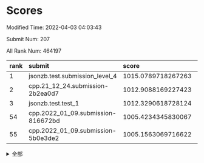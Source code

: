 # Scores

Modified Time: 2022-04-03 04:03:43

Submit Num: 207

All Rank Num: 464197

| rank |               submit               |       score        |       sigma        | pk_num |
| :--- | :--------------------------------- | :----------------- | :----------------- | :----- |
| 1    | jsonzb.test.submission_level_4     | 1015.0789718267263 | 0.8341764121396099 | 8974   |
| 2    | cpp.21_12_24.submission-2b2ea0d7   | 1012.9088169227423 | 0.7855500057454431 | 8972   |
| 3    | jsonzb.test.test_1                 | 1012.3290618728124 | 0.793268810086149  | 8969   |
| 54   | cpp.2022_01_09.submission-816672bd | 1005.4234345830067 | 0.7189465220841342 | 8974   |
| 55   | cpp.2022_01_09.submission-5b0e3de2 | 1005.1563069716622 | 0.7452396109444487 | 8972   |


<details>
<summary>全部</summary>

| rank |                 submit                 |       score        |       sigma        | pk_num |
| :--- | :------------------------------------- | :----------------- | :----------------- | :----- |
| 1    | jsonzb.test.submission_level_4         | 1015.0789718267263 | 0.8341764121396099 | 8974   |
| 2    | cpp.21_12_24.submission-2b2ea0d7       | 1012.9088169227423 | 0.7855500057454431 | 8972   |
| 3    | jsonzb.test.test_1                     | 1012.3290618728124 | 0.793268810086149  | 8969   |
| 4    | gobigger.level_3.submission_level_3_22 | 1012.0847042405462 | 0.786042318440605  | 8968   |
| 5    | gobigger.level_3.submission_level_3_25 | 1011.877084729679  | 0.7968987416031978 | 8969   |
| 6    | gobigger.level_3.submission_level_3_34 | 1011.843759938745  | 0.7666898499785413 | 8969   |
| 7    | gobigger.level_3.submission_level_3_46 | 1011.4513892939678 | 0.7781137183913357 | 8972   |
| 8    | gobigger.level_3.submission_level_3_15 | 1011.1935198955239 | 0.7596129179670246 | 8973   |
| 9    | gobigger.level_3.submission_level_3_37 | 1011.1738143523722 | 0.7830592643424124 | 8969   |
| 10   | gobigger.level_3.submission_level_3_23 | 1011.0949219367753 | 0.7706648892252684 | 8966   |
| 11   | gobigger.level_3.submission_level_3_26 | 1011.0816250578134 | 0.7552759152414992 | 8971   |
| 12   | gobigger.level_3.submission_level_3_4  | 1010.702190618099  | 0.7541539544071876 | 8968   |
| 13   | gobigger.level_3.submission_level_3_32 | 1010.6201012866547 | 0.764438903323961  | 8972   |
| 14   | gobigger.level_3.submission_level_3_31 | 1010.4993828436899 | 0.7576763243683602 | 8970   |
| 15   | gobigger.level_3.submission_level_3_0  | 1010.4712243227144 | 0.7618091628500725 | 8974   |
| 16   | gobigger.level_3.submission_level_3_38 | 1010.4233725096649 | 0.7565967850261607 | 8974   |
| 17   | gobigger.level_3.submission_level_3_11 | 1010.3974978080441 | 0.7707877863759345 | 8972   |
| 18   | gobigger.level_3.submission_level_3_17 | 1010.3761275024578 | 0.7718815356961082 | 8972   |
| 19   | gobigger.level_3.submission_level_3_8  | 1010.3671813844412 | 0.7445154081255856 | 8968   |
| 20   | gobigger.level_3.submission_level_3_33 | 1010.3121989808033 | 0.7635736327905985 | 8973   |
| 21   | gobigger.level_3.submission_level_3_5  | 1010.2937118992847 | 0.7575362626501356 | 8968   |
| 22   | gobigger.level_3.submission_level_3_1  | 1010.274762606593  | 0.7599257986216639 | 8972   |
| 23   | gobigger.level_3.submission_level_3_12 | 1010.2060505148008 | 0.7512254989338549 | 8974   |
| 24   | gobigger.level_3.submission_level_3_3  | 1010.2037390716899 | 0.7528007114083421 | 8966   |
| 25   | gobigger.level_3.submission_level_3_16 | 1010.0984493785417 | 0.7625073448214388 | 8972   |
| 26   | gobigger.level_3.submission_level_3_28 | 1010.0871164559283 | 0.772116993550854  | 8972   |
| 27   | gobigger.level_3.submission_level_3_19 | 1010.0234460635412 | 0.7779845542989728 | 8971   |
| 28   | gobigger.level_3.submission_level_3_42 | 1009.9872012360709 | 0.774286463826412  | 8973   |
| 29   | gobigger.level_3.submission_level_3_24 | 1009.9514537163213 | 0.7258002313981667 | 8975   |
| 30   | gobigger.level_3.submission_level_3_48 | 1009.8988712231998 | 0.7402724542199292 | 8971   |
| 31   | gobigger.level_3.submission_level_3_7  | 1009.8983804263829 | 0.7429148279129182 | 8970   |
| 32   | gobigger.level_3.submission_level_3_47 | 1009.8465456263241 | 0.7692068757612591 | 8970   |
| 33   | gobigger.level_3.submission_level_3_49 | 1009.7404191821755 | 0.7676998704417796 | 8973   |
| 34   | gobigger.level_3.submission_level_3_21 | 1009.7239277421814 | 0.7547572883817177 | 8974   |
| 35   | gobigger.level_3.submission_level_3_39 | 1009.7125031767192 | 0.7502701144193373 | 8969   |
| 36   | gobigger.level_3.submission_level_3_20 | 1009.6738285276238 | 0.7524466561927586 | 8968   |
| 37   | gobigger.level_3.submission_level_3_40 | 1009.6181932835464 | 0.7382601180198606 | 8972   |
| 38   | gobigger.level_3.submission_level_3_18 | 1009.6170219193726 | 0.7691705871406386 | 8968   |
| 39   | gobigger.level_3.submission_level_3_43 | 1009.4866318329524 | 0.768935028392464  | 8969   |
| 40   | gobigger.level_3.submission_level_3_29 | 1009.4812076584676 | 0.7433672140235696 | 8970   |
| 41   | gobigger.level_3.submission_level_3_2  | 1009.4782567065172 | 0.7508131829689635 | 8966   |
| 42   | gobigger.level_3.submission_level_3_45 | 1009.426891835022  | 0.7408277886122397 | 8967   |
| 43   | gobigger.level_3.submission_level_3_44 | 1009.4136721521271 | 0.7507820706256251 | 8974   |
| 44   | gobigger.level_3.submission_level_3_41 | 1009.3897509035812 | 0.730114720346514  | 8973   |
| 45   | gobigger.level_3.submission_level_3_6  | 1009.3194460323917 | 0.74308644259887   | 8971   |
| 46   | gobigger.level_3.submission_level_3_10 | 1009.3054287844395 | 0.7411007082495825 | 8969   |
| 47   | gobigger.level_3.submission_level_3_9  | 1009.237516410019  | 0.7478535302793714 | 8971   |
| 48   | gobigger.level_3.submission_level_3_36 | 1008.9862425740778 | 0.7410568016122216 | 8970   |
| 49   | gobigger.level_3.submission_level_3_13 | 1008.8158211781132 | 0.7411043627740925 | 8970   |
| 50   | gobigger.level_3.submission_level_3_30 | 1008.7464437799791 | 0.7326765337568032 | 8970   |
| 51   | gobigger.level_3.submission_level_3_14 | 1008.5472538322051 | 0.7475561601008892 | 8965   |
| 52   | gobigger.level_3.submission_level_3_35 | 1008.3407802814702 | 0.7471945074592624 | 8969   |
| 53   | gobigger.level_3.submission_level_3_27 | 1008.0103867339659 | 0.752840321457423  | 8970   |
| 54   | cpp.2022_01_09.submission-816672bd     | 1005.4234345830067 | 0.7189465220841342 | 8974   |
| 55   | cpp.2022_01_09.submission-5b0e3de2     | 1005.1563069716622 | 0.7452396109444487 | 8972   |
| 56   | gobigger.level_1.submission_level_1_18 | 1004.471351329758  | 0.7306436276133789 | 8969   |
| 57   | gobigger.level_1.submission_level_1_24 | 1004.4183188783732 | 0.7098779091371334 | 8972   |
| 58   | gobigger.level_1.submission_level_1_46 | 1004.3940957152322 | 0.7130064238243687 | 8972   |
| 59   | gobigger.level_1.submission_level_1_10 | 1004.3154850644909 | 0.7138992091195723 | 8971   |
| 60   | gobigger.level_1.submission_level_1_31 | 1004.2580781831514 | 0.7211031548340313 | 8962   |
| 61   | gobigger.level_1.submission_level_1_33 | 1004.2571022636527 | 0.7139042708820941 | 8970   |
| 62   | gobigger.level_1.submission_level_1_11 | 1004.2491993960766 | 0.7283428493977726 | 8971   |
| 63   | gobigger.level_1.submission_level_1_15 | 1004.2387240350446 | 0.7248759368497428 | 8974   |
| 64   | gobigger.level_1.submission_level_1_22 | 1004.1945705838377 | 0.7216380373203908 | 8971   |
| 65   | gobigger.level_1.submission_level_1_14 | 1004.1742362049305 | 0.7198742166689058 | 8968   |
| 66   | gobigger.level_1.submission_level_1_38 | 1004.0182727235925 | 0.7235807988728429 | 8967   |
| 67   | gobigger.level_1.submission_level_1_9  | 1003.9860994754893 | 0.7176760380652566 | 8975   |
| 68   | gobigger.level_1.submission_level_1_49 | 1003.9266588935261 | 0.7174794512694903 | 8969   |
| 69   | gobigger.level_1.submission_level_1_19 | 1003.8431942825526 | 0.7150575413958965 | 8973   |
| 70   | gobigger.level_1.submission_level_1_26 | 1003.8204651068409 | 0.7090574357799581 | 8969   |
| 71   | gobigger.level_1.submission_level_1_7  | 1003.7996698560316 | 0.7039781324476228 | 8975   |
| 72   | gobigger.level_1.submission_level_1_17 | 1003.7407362547756 | 0.7240541442893615 | 8975   |
| 73   | gobigger.level_1.submission_level_1_1  | 1003.7227465039723 | 0.726386454170262  | 8968   |
| 74   | gobigger.level_1.submission_level_1_37 | 1003.7169113842251 | 0.7189708182550606 | 8974   |
| 75   | gobigger.level_1.submission_level_1_45 | 1003.6470229465103 | 0.718780722154108  | 8969   |
| 76   | gobigger.level_1.submission_level_1_36 | 1003.638975918453  | 0.7256896464376297 | 8969   |
| 77   | gobigger.level_1.submission_level_1_47 | 1003.6366764485371 | 0.7216024011129389 | 8975   |
| 78   | gobigger.level_1.submission_level_1_0  | 1003.5786083918098 | 0.7171788971538121 | 8966   |
| 79   | gobigger.level_1.submission_level_1_42 | 1003.5627359775132 | 0.7164796439061212 | 8971   |
| 80   | gobigger.level_1.submission_level_1_39 | 1003.5301577232057 | 0.7137052634118829 | 8969   |
| 81   | gobigger.level_1.submission_level_1_2  | 1003.5098078001021 | 0.7042113271651282 | 8969   |
| 82   | gobigger.level_1.submission_level_1_13 | 1003.4847286357768 | 0.7251428474294856 | 8971   |
| 83   | gobigger.level_1.submission_level_1_48 | 1003.4029543546553 | 0.7249840624768318 | 8970   |
| 84   | gobigger.level_1.submission_level_1_43 | 1003.4012199197899 | 0.7171407060975853 | 8973   |
| 85   | gobigger.level_1.submission_level_1_8  | 1003.3776176393666 | 0.7288647933149016 | 8966   |
| 86   | gobigger.level_1.submission_level_1_40 | 1003.3166413665157 | 0.7164027120276524 | 8967   |
| 87   | gobigger.level_1.submission_level_1_32 | 1003.2778882242783 | 0.7145729126905515 | 8972   |
| 88   | gobigger.level_1.submission_level_1_20 | 1003.1606923982209 | 0.7071565155528406 | 8970   |
| 89   | gobigger.level_1.submission_level_1_34 | 1003.1269473757586 | 0.7116321036296608 | 8972   |
| 90   | gobigger.level_1.submission_level_1_23 | 1003.1177914782221 | 0.7174586729187297 | 8966   |
| 91   | gobigger.level_1.submission_level_1_16 | 1003.1049282873099 | 0.7248457026381756 | 8967   |
| 92   | gobigger.level_1.submission_level_1_35 | 1002.8312716089234 | 0.7310360463409644 | 8969   |
| 93   | gobigger.level_1.submission_level_1_41 | 1002.6909419247162 | 0.7148862905358218 | 8969   |
| 94   | gobigger.level_1.submission_level_1_27 | 1002.6455508428066 | 0.7113325181059328 | 8967   |
| 95   | gobigger.level_1.submission_level_1_3  | 1002.6369475717455 | 0.7137991064425896 | 8972   |
| 96   | gobigger.level_1.submission_level_1_4  | 1002.5681125758543 | 0.7109822324316314 | 8970   |
| 97   | gobigger.level_1.submission_level_1_28 | 1002.4898761282925 | 0.7168612070743633 | 8969   |
| 98   | gobigger.level_1.submission_level_1_29 | 1002.339338510556  | 0.7183440624462412 | 8970   |
| 99   | gobigger.level_1.submission_level_1_12 | 1002.3104197550981 | 0.7176048941260623 | 8966   |
| 100  | gobigger.level_1.submission_level_1_5  | 1002.299461632588  | 0.723761087176479  | 8972   |
| 101  | gobigger.level_1.submission_level_1_30 | 1002.0841596370302 | 0.7228875365743938 | 8972   |
| 102  | gobigger.level_1.submission_level_1_6  | 1002.026727419739  | 0.7017295586784013 | 8969   |
| 103  | gobigger.level_1.submission_level_1_21 | 1001.9684756039832 | 0.7191501536910936 | 8967   |
| 104  | gobigger.level_1.submission_level_1_25 | 1001.5772690054464 | 0.7119738673955576 | 8967   |
| 105  | gobigger.level_1.submission_level_1_44 | 1001.5285542943634 | 0.7099480291341775 | 8965   |
| 106  | gobigger.random.submission_random_7    | 997.7037174042498  | 0.7174695167359946 | 8967   |
| 107  | gobigger.random.submission_random_24   | 997.4690127629085  | 0.724080789231967  | 8972   |
| 108  | gobigger.random.submission_random_23   | 997.0549533741921  | 0.7145254092499677 | 8967   |
| 109  | gobigger.random.submission_random_48   | 996.7830633424486  | 0.7107082043235188 | 8970   |
| 110  | gobigger.random.submission_random_9    | 996.6319109011923  | 0.7026939379424684 | 8967   |
| 111  | gobigger.random.submission_random_46   | 996.5745249645616  | 0.7064916173748873 | 8974   |
| 112  | gobigger.random.submission_random_26   | 996.5646409841315  | 0.707321147947467  | 8969   |
| 113  | gobigger.random.submission_random_39   | 996.540645002469   | 0.7147663381160541 | 8972   |
| 114  | gobigger.random.submission_random_20   | 996.5278941217884  | 0.711222667631683  | 8973   |
| 115  | gobigger.random.submission_random_5    | 996.4439969439845  | 0.7060001248312208 | 8967   |
| 116  | gobigger.random.submission_random_45   | 996.4272856732036  | 0.7128942502723284 | 8969   |
| 117  | gobigger.random.submission_random_19   | 996.4226513901654  | 0.7083925977597189 | 8969   |
| 118  | gobigger.random.submission_random_21   | 996.3530142676775  | 0.7210996028114208 | 8970   |
| 119  | gobigger.random.submission_random_18   | 996.3417268462708  | 0.7134305275842393 | 8968   |
| 120  | gobigger.random.submission_random_12   | 996.3006000684388  | 0.7051025621932273 | 8968   |
| 121  | gobigger.random.submission_random_25   | 996.249483272718   | 0.7089505996593574 | 8971   |
| 122  | gobigger.random.submission_random_2    | 996.1899678564456  | 0.7122934487599434 | 8967   |
| 123  | gobigger.random.submission_random_6    | 996.1448572061736  | 0.7093638206548419 | 8971   |
| 124  | gobigger.random.submission_random_11   | 996.1384575010596  | 0.7140494476512481 | 8971   |
| 125  | gobigger.random.submission_random_0    | 996.1319179725489  | 0.7094529790917875 | 8969   |
| 126  | gobigger.random.submission_random_31   | 996.098815792415   | 0.7186268135686777 | 8972   |
| 127  | gobigger.random.submission_random_36   | 996.0942735100725  | 0.7090179711896933 | 8972   |
| 128  | gobigger.random.submission_random_34   | 996.0869529641175  | 0.7347315808604628 | 8971   |
| 129  | gobigger.random.submission_random_41   | 996.0849208702075  | 0.7002877458547517 | 8972   |
| 130  | gobigger.random.submission_random_17   | 996.0802709169634  | 0.7068702508823571 | 8972   |
| 131  | gobigger.random.submission_random_29   | 996.0471965494181  | 0.7186138786285605 | 8971   |
| 132  | gobigger.random.submission_random_28   | 996.0254469680959  | 0.7221205206200715 | 8967   |
| 133  | gobigger.random.submission_random_22   | 995.9370788404601  | 0.7116440921987028 | 8967   |
| 134  | gobigger.random.submission_random_3    | 995.9074812126129  | 0.7144236548716012 | 8971   |
| 135  | gobigger.random.submission_random_42   | 995.9047277790281  | 0.7160594199328725 | 8969   |
| 136  | gobigger.random.submission_random_37   | 995.8751671049092  | 0.6996771535579697 | 8969   |
| 137  | gobigger.random.submission_random_1    | 995.8642476726835  | 0.7052381195240738 | 8967   |
| 138  | gobigger.random.submission_random_16   | 995.8265818130069  | 0.7037290561642062 | 8976   |
| 139  | gobigger.random.submission_random_47   | 995.8253637689899  | 0.7107072363588804 | 8969   |
| 140  | gobigger.random.submission_random_38   | 995.8086507278122  | 0.7037788101447359 | 8966   |
| 141  | gobigger.random.submission_random_14   | 995.8010987604775  | 0.7059857578208291 | 8972   |
| 142  | gobigger.random.submission_random_32   | 995.7779044898896  | 0.7051071050481917 | 8970   |
| 143  | gobigger.random.submission_random_10   | 995.7028251994517  | 0.712100208617834  | 8971   |
| 144  | gobigger.random.submission_random_13   | 995.5695947180673  | 0.7218271340583596 | 8970   |
| 145  | gobigger.random.submission_random_30   | 995.5632760393715  | 0.71484712514735   | 8969   |
| 146  | gobigger.random.submission_random_27   | 995.4587470233299  | 0.7175547505288293 | 8965   |
| 147  | gobigger.random.submission_random_49   | 995.3439688403602  | 0.7048809535054361 | 8971   |
| 148  | gobigger.random.submission_random_4    | 995.2802132132084  | 0.7071919022725136 | 8968   |
| 149  | gobigger.random.submission_random_43   | 995.2740825048247  | 0.7131629886979397 | 8967   |
| 150  | gobigger.random.submission_random_44   | 995.1957513478359  | 0.7069430488276552 | 8971   |
| 151  | gobigger.random.submission_random_15   | 995.1774823526656  | 0.7172624035495287 | 8963   |
| 152  | gobigger.random.submission_random_33   | 995.142954527544   | 0.7148487907354988 | 8970   |
| 153  | gobigger.random.submission_random_8    | 995.0925554538501  | 0.7037369767279549 | 8975   |
| 154  | gobigger.random.submission_random_40   | 995.0542530172698  | 0.7175708897906802 | 8970   |
| 155  | gobigger.random.submission_random_35   | 994.4745238748454  | 0.7387618724136443 | 8971   |
| 156  | gobigger.level_2.submission_level_2_5  | 993.9563534857464  | 0.7337652876783315 | 8975   |
| 157  | gobigger.level_2.submission_level_2_22 | 993.7380000047593  | 0.7363205859373734 | 8971   |
| 158  | gobigger.level_2.submission_level_2_35 | 993.7357032549409  | 0.7392335235791374 | 8969   |
| 159  | gobigger.level_2.submission_level_2_10 | 993.255075376001   | 0.7386757305482418 | 8974   |
| 160  | gobigger.level_2.submission_level_2_43 | 993.1610076216574  | 0.7337407672087142 | 8973   |
| 161  | gobigger.level_2.submission_level_2_39 | 993.1499652517629  | 0.7297050855304141 | 8972   |
| 162  | gobigger.level_2.submission_level_2_26 | 993.1059834171513  | 0.7435748931977443 | 8968   |
| 163  | gobigger.level_2.submission_level_2_16 | 993.0642189489522  | 0.7572709818955422 | 8967   |
| 164  | gobigger.level_2.submission_level_2_21 | 993.0496148827649  | 0.7291089014276534 | 8973   |
| 165  | gobigger.level_2.submission_level_2_33 | 993.0062651490819  | 0.7323916469079148 | 8964   |
| 166  | gobigger.level_2.submission_level_2_40 | 992.9880390903443  | 0.7474246965042822 | 8972   |
| 167  | gobigger.level_2.submission_level_2_25 | 992.8497182031858  | 0.7289764805411594 | 8971   |
| 168  | gobigger.level_2.submission_level_2_46 | 992.6469550062995  | 0.7395661084335411 | 8971   |
| 169  | gobigger.level_2.submission_level_2_7  | 992.6188586391602  | 0.745276335266212  | 8970   |
| 170  | gobigger.level_2.submission_level_2_23 | 992.4766463373986  | 0.7586920365501362 | 8974   |
| 171  | gobigger.level_2.submission_level_2_45 | 992.4372493890736  | 0.7634237429264332 | 8969   |
| 172  | gobigger.level_2.submission_level_2_20 | 992.4156822400154  | 0.7424301066684312 | 8972   |
| 173  | gobigger.level_2.submission_level_2_6  | 992.3965695547738  | 0.7342615374167313 | 8971   |
| 174  | gobigger.level_2.submission_level_2_27 | 992.3811607699004  | 0.7451940702526483 | 8966   |
| 175  | gobigger.level_2.submission_level_2_47 | 992.3190779788295  | 0.7449172281744216 | 8971   |
| 176  | gobigger.level_2.submission_level_2_41 | 992.2784182555384  | 0.7353536274566611 | 8967   |
| 177  | gobigger.level_2.submission_level_2_2  | 992.1643500798555  | 0.7441814413885248 | 8968   |
| 178  | gobigger.level_2.submission_level_2_38 | 992.1431180664403  | 0.7578926742200418 | 8966   |
| 179  | gobigger.level_2.submission_level_2_31 | 992.0758949403906  | 0.7437550939204043 | 8968   |
| 180  | gobigger.level_2.submission_level_2_28 | 992.0739278083512  | 0.7447481815236521 | 8976   |
| 181  | gobigger.level_2.submission_level_2_19 | 992.0561648449617  | 0.7440706780292232 | 8974   |
| 182  | gobigger.level_2.submission_level_2_17 | 992.0301312852207  | 0.7609620471407147 | 8972   |
| 183  | gobigger.level_2.submission_level_2_11 | 992.0274981183883  | 0.7559982459083319 | 8967   |
| 184  | gobigger.level_2.submission_level_2_42 | 992.0200765044209  | 0.7598603287517115 | 8968   |
| 185  | gobigger.level_2.submission_level_2_1  | 992.0080622980074  | 0.7275132362417296 | 8973   |
| 186  | gobigger.level_2.submission_level_2_9  | 991.8073327365836  | 0.7585999073074517 | 8968   |
| 187  | gobigger.level_2.submission_level_2_14 | 991.7664790926648  | 0.728163709689009  | 8970   |
| 188  | gobigger.level_2.submission_level_2_3  | 991.7361136409745  | 0.7398738281814118 | 8971   |
| 189  | gobigger.level_2.submission_level_2_37 | 991.6508529522744  | 0.7400761379721603 | 8965   |
| 190  | gobigger.level_2.submission_level_2_15 | 991.5960624345278  | 0.7459291043592761 | 8972   |
| 191  | gobigger.level_2.submission_level_2_29 | 991.5664167800634  | 0.7577763730500049 | 8968   |
| 192  | gobigger.level_2.submission_level_2_48 | 991.5567776210341  | 0.7695124572708691 | 8973   |
| 193  | gobigger.level_2.submission_level_2_24 | 991.5213395137255  | 0.7405082333960008 | 8969   |
| 194  | gobigger.level_2.submission_level_2_32 | 991.4442502442529  | 0.7512113733633041 | 8966   |
| 195  | gobigger.level_2.submission_level_2_0  | 991.3594291108196  | 0.7637051118212751 | 8974   |
| 196  | gobigger.level_2.submission_level_2_30 | 991.2992702013815  | 0.7635986237348001 | 8965   |
| 197  | gobigger.level_2.submission_level_2_8  | 991.225594537534   | 0.7533030604474072 | 8966   |
| 198  | gobigger.level_2.submission_level_2_49 | 991.110898306802   | 0.7424894639939185 | 8967   |
| 199  | gobigger.level_2.submission_level_2_4  | 991.0990344437216  | 0.7517287097680146 | 8972   |
| 200  | gobigger.level_2.submission_level_2_18 | 991.0614479455818  | 0.7728125354754988 | 8970   |
| 201  | gobigger.level_2.submission_level_2_34 | 990.9234040635288  | 0.7437129327997481 | 8966   |
| 202  | gobigger.level_2.submission_level_2_13 | 990.4644161709155  | 0.7595968155117864 | 8972   |
| 203  | gobigger.level_2.submission_level_2_44 | 989.9959273906084  | 0.7886806964566441 | 8965   |
| 204  | gobigger.level_2.submission_level_2_36 | 989.8951428161788  | 0.767868033059388  | 8973   |
| 205  | gobigger.level_2.submission_level_2_12 | 989.7049920447101  | 0.7631925317499355 | 8968   |
| 206  | gobigger.none.submission_none_0        | 977.8260849391233  | 1.3332093400670528 | 8973   |
| 207  | gobigger.none.submission_none_1        | 973.2063432158327  | 1.7933626307828359 | 8967   |

</details>